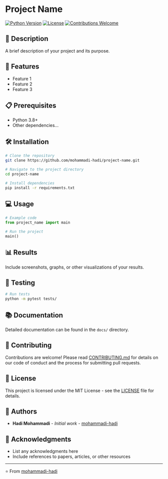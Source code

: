 # Project Name

[![Python Version](https://img.shields.io/badge/python-3.8%2B-blue)](https://www.python.org/)
[![License](https://img.shields.io/badge/license-MIT-green)](LICENSE)
[![Contributions Welcome](https://img.shields.io/badge/contributions-welcome-brightgreen.svg?style=flat)](CONTRIBUTING.md)

## 📝 Description
A brief description of your project and its purpose.

## 🚀 Features
- Feature 1
- Feature 2
- Feature 3

## 📋 Prerequisites
- Python 3.8+
- Other dependencies...

## 🛠️ Installation
```bash
# Clone the repository
git clone https://github.com/mohammadi-hadi/project-name.git

# Navigate to the project directory
cd project-name

# Install dependencies
pip install -r requirements.txt
```

## 💻 Usage
```python
# Example code
from project_name import main

# Run the project
main()
```

## 📊 Results
Include screenshots, graphs, or other visualizations of your results.

## 🧪 Testing
```bash
# Run tests
python -m pytest tests/
```

## 📚 Documentation
Detailed documentation can be found in the `docs/` directory.

## 🤝 Contributing
Contributions are welcome! Please read [CONTRIBUTING.md](CONTRIBUTING.md) for details on our code of conduct and the process for submitting pull requests.

## 📄 License
This project is licensed under the MIT License - see the [LICENSE](LICENSE) file for details.

## 👥 Authors
- **Hadi Mohammadi** - *Initial work* - [mohammadi-hadi](https://github.com/mohammadi-hadi)

## 🙏 Acknowledgments
- List any acknowledgments here
- Include references to papers, articles, or other resources

---
⭐️ From [mohammadi-hadi](https://github.com/mohammadi-hadi) 